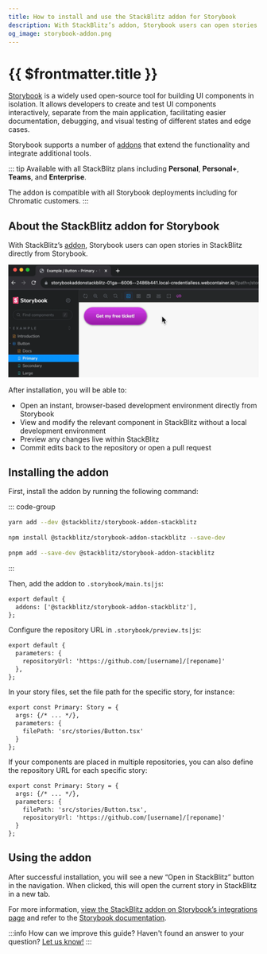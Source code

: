 ```yaml
---
title: How to install and use the StackBlitz addon for Storybook
description: With StackBlitz’s addon, Storybook users can open stories in StackBlitz directly from Storybook.
og_image: storybook-addon.png
---
```


# {{ $frontmatter.title }}

[Storybook](https://storybook.js.org/) is a widely used open-source tool for building UI components in isolation. It allows developers to create and test UI components interactively, separate from the main application, facilitating easier documentation, debugging, and visual testing of different states and edge cases.

Storybook supports a number of [addons](https://storybook.js.org/docs/addons) that extend the functionality and integrate additional tools.

::: tip Available with all StackBlitz plans including **Personal**, **Personal+**, **Teams**, and **Enterprise**.

The addon is compatible with all Storybook deployments including for Chromatic customers.
:::

## About the StackBlitz addon for Storybook

With StackBlitz’s [addon](https://storybook.js.org/addons/@stackblitz/storybook-addon-stackblitz), Storybook users can open stories in StackBlitz directly from Storybook.

![Open Storybook stories in StackBlitz](./assets/storybook-addon.gif)

After installation, you will be able to:

- Open an instant, browser-based development environment directly from Storybook
- View and modify the relevant component in StackBlitz without a local development environment
- Preview any changes live within StackBlitz
- Commit edits back to the repository or open a pull request

## **Installing the addon**

First, install the addon by running the following command:

::: code-group

```bash [yarn]
yarn add --dev @stackblitz/storybook-addon-stackblitz
```

```bash [npm]
npm install @stackblitz/storybook-addon-stackblitz --save-dev
```

```bash [pnpm]
pnpm add --save-dev @stackblitz/storybook-addon-stackblitz
```
:::

Then, add the addon to `.storybook/main.ts|js`:


```tsx
export default {
  addons: ['@stackblitz/storybook-addon-stackblitz'],
};

```

Configure the repository URL in `.storybook/preview.ts|js`:

```tsx
export default {
  parameters: {
    repositoryUrl: 'https://github.com/[username]/[reponame]'
  },
};
```

In your story files, set the file path for the specific story, for instance:

```tsx
export const Primary: Story = {
  args: {/* ... */},
  parameters: {
    filePath: 'src/stories/Button.tsx'
  }
};
```

If your components are placed in multiple repositories, you can also define the repository URL for each specific story:

```tsx
export const Primary: Story = {
  args: {/* ... */},
  parameters: {
    filePath: 'src/stories/Button.tsx',
    repositoryUrl: 'https://github.com/[username]/[reponame]'
  }
};
```

## Using the addon

After successful installation, you will see a new “Open in StackBlitz” button in the navigation. When clicked, this will open the current story in StackBlitz in a new tab.

For more information, [view the StackBlitz addon on Storybook’s integrations page](https://storybook.js.org/addons/@stackblitz/storybook-addon-stackblitz/) and refer to the [Storybook documentation](https://storybook.js.org/docs/).


:::info How can we improve this guide?
Haven't found an answer to your question? [Let us know!](mailto:devrel@stackblitz.com)
:::
